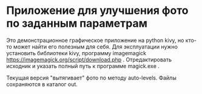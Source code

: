 # Приложение для улучшения фото по заданным параметрам
 Это демонстрационное графическое приложение на python kivy, но кто-то может найти его полезным для себя.
 Для эксплуатации нужно установить библиотеки kivy, программу imagemagick https://imagemagick.org/script/download.php .
 Отредактировать исходник и указать полный путь к программе magick.exe .

 Текущая версия "вытягивает" фото по методу auto-levels. Файлы сохраняются в каталог out.
